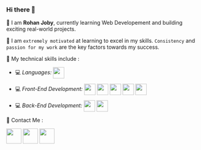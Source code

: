### Hi there 👋

📌 I am **Rohan Joby**, currently learning Web Developement and building exciting real-world projects.

📌 I am `extremely motivated` at learning to excel in my skills. `Consistency` and `passion for my work` are the key factors towards my success.

📌 My technical skills include :


 - 💻 *Languages:*  <img align="center" height="30" src="https://img.icons8.com/color/144/000000/javascript.png"/> 

 - 💻 *Front-End Development:* <img align="center" height="30" src="https://img.icons8.com/color/144/000000/html-5.png"/> <img align="center" height="30" src="https://img.icons8.com/color/144/000000/css3.png"/> <img align="center" height="30" src="https://img.icons8.com/color/144/000000/javascript.png"/> <img align="center" height="30" src="https://img.icons8.com/ultraviolet/480/000000/react.png"/> <img align="center" height="30" src="https://img.icons8.com/color/48/000000/redux.png"/> 

 - 💻 *Back-End Development:*  <img align="center" height="30" src="https://img.icons8.com/color/48/000000/mongodb.png"/> <img align="center" height="30" src="https://img.icons8.com/color/48/000000/java-web-token.png"/>

 
<!--📌 Here's a link to my [Portfolio](https://ankitabagale.com) -->


📌 Contact Me :

[<img align="center" height="40" src="https://img.icons8.com/color/48/000000/hot-article.png"/>](https://hashnode.com/@rohan-joby)
[<img align="center" height="40" src="https://img.icons8.com/color/144/000000/linkedin.png"/>](https://www.linkedin.com/in/rohan-joby-3a2292158/)
[<img align="center" height="40" src="https://img.icons8.com/fluent/144/000000/twitter.png"/>](https://twitter.com/rohan__j)
